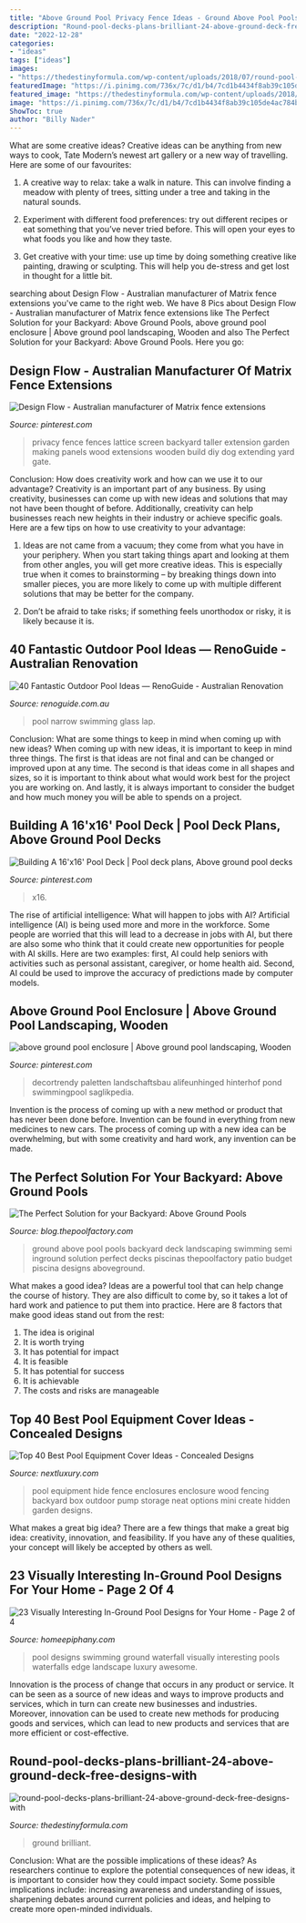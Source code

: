 ```yaml
---
title: "Above Ground Pool Privacy Fence Ideas - Ground Above Pool Pools Backyard Deck Landscaping Swimming Semi Inground Solution Perfect Decks Piscinas Thepoolfactory Patio Budget Piscina Designs Aboveground"
description: "Round-pool-decks-plans-brilliant-24-above-ground-deck-free-designs-with"
date: "2022-12-28"
categories:
- "ideas"
tags: ["ideas"]
images:
- "https://thedestinyformula.com/wp-content/uploads/2018/07/round-pool-decks-plans-brilliant-24-above-ground-deck-free-designs-with-18-630x380.jpg"
featuredImage: "https://i.pinimg.com/736x/7c/d1/b4/7cd1b4434f8ab39c105de4ac784bfe4b--backyard-privacy-privacy-fences.jpg"
featured_image: "https://thedestinyformula.com/wp-content/uploads/2018/07/round-pool-decks-plans-brilliant-24-above-ground-deck-free-designs-with-18-630x380.jpg"
image: "https://i.pinimg.com/736x/7c/d1/b4/7cd1b4434f8ab39c105de4ac784bfe4b--backyard-privacy-privacy-fences.jpg"
ShowToc: true
author: "Billy Nader"
---
```



What are some creative ideas?
Creative ideas can be anything from new ways to cook, Tate Modern’s newest art gallery or a new way of travelling. Here are some of our favourites:
1. A creative way to relax: take a walk in nature. This can involve finding a meadow with plenty of trees, sitting under a tree and taking in the natural sounds.

2. Experiment with different food preferences: try out different recipes or eat something that you’ve never tried before. This will open your eyes to what foods you like and how they taste.

3. Get creative with your time: use up time by doing something creative like painting, drawing or sculpting. This will help you de-stress and get lost in thought for a little bit.

	

		
searching about Design Flow - Australian manufacturer of Matrix fence extensions you've came to the right web. We have 8 Pics about Design Flow - Australian manufacturer of Matrix fence extensions like The Perfect Solution for your Backyard: Above Ground Pools, above ground pool enclosure | Above ground pool landscaping, Wooden and also The Perfect Solution for your Backyard: Above Ground Pools. Here you go:
		
    
## Design Flow - Australian Manufacturer Of Matrix Fence Extensions

<img loading=lazy src="https://i.pinimg.com/736x/7c/d1/b4/7cd1b4434f8ab39c105de4ac784bfe4b--backyard-privacy-privacy-fences.jpg" onerror="this.onerror=null;this.src='https://tse2.mm.bing.net/th?id=OIP.DuPGzfr5WLY6bMktv_qoEgHaFj&amp;pid=15.1';" alt="Design Flow - Australian manufacturer of Matrix fence extensions">

_Source: pinterest.com_

>privacy fence fences lattice screen backyard taller extension garden making panels wood extensions wooden build diy dog extending yard gate. 

	

Conclusion: How does creativity work and how can we use it to our advantage?
Creativity is an important part of any business. By using creativity, businesses can come up with new ideas and solutions that may not have been thought of before. Additionally, creativity can help businesses reach new heights in their industry or achieve specific goals. Here are a few tips on how to use creativity to your advantage: 
1. Ideas are not came from a vacuum; they come from what you have in your periphery. When you start taking things apart and looking at them from other angles, you will get more creative ideas. This is especially true when it comes to brainstorming – by breaking things down into smaller pieces, you are more likely to come up with multiple different solutions that may be better for the company. 

2. Don’t be afraid to take risks; if something feels unorthodox or risky, it is likely because it is.

    
## 40 Fantastic Outdoor Pool Ideas — RenoGuide - Australian Renovation

<img loading=lazy src="https://static1.squarespace.com/static/55bebb51e4b036c52ebe8c45/t/561b5107e4b01fb24a294623/1444630795956/Narrow+Swimming+Pool" onerror="this.onerror=null;this.src='https://tse1.mm.bing.net/th?id=OIP.75efSQ4GqoaxmuJQKnWk5wHaLJ&amp;pid=15.1';" alt="40 Fantastic Outdoor Pool Ideas — RenoGuide - Australian Renovation">

_Source: renoguide.com.au_

>pool narrow swimming glass lap. 

	

Conclusion: What are some things to keep in mind when coming up with new ideas?
When coming up with new ideas, it is important to keep in mind three things. The first is that ideas are not final and can be changed or improved upon at any time. The second is that ideas come in all shapes and sizes, so it is important to think about what would work best for the project you are working on. And lastly, it is always important to consider the budget and how much money you will be able to spends on a project.

    
## Building A 16&#039;x16&#039; Pool Deck | Pool Deck Plans, Above Ground Pool Decks

<img loading=lazy src="https://i.pinimg.com/736x/00/15/f4/0015f44214b1f033d8af36a87d282cdb.jpg" onerror="this.onerror=null;this.src='https://tse4.mm.bing.net/th?id=OIP.BZUSZEgvau8nd0tnfsgQhAHaEK&amp;pid=15.1';" alt="Building A 16&#039;x16&#039; Pool Deck | Pool deck plans, Above ground pool decks">

_Source: pinterest.com_

>x16. 

	

The rise of artificial intelligence: What will happen to jobs with AI?
Artificial intelligence (AI) is being used more and more in the workforce. Some people are worried that this will lead to a decrease in jobs with AI, but there are also some who think that it could create new opportunities for people with AI skills. Here are two examples: first, AI could help seniors with activities such as personal assistant, caregiver, or home health aid. Second, AI could be used to improve the accuracy of predictions made by computer models.

    
## Above Ground Pool Enclosure | Above Ground Pool Landscaping, Wooden

<img loading=lazy src="https://i.pinimg.com/736x/cc/84/33/cc843398da85de876f09aa6e32aeaf14.jpg" onerror="this.onerror=null;this.src='https://tse2.mm.bing.net/th?id=OIP.3ltEz6pHvzsHnU5t6np9bwHaKE&amp;pid=15.1';" alt="above ground pool enclosure | Above ground pool landscaping, Wooden">

_Source: pinterest.com_

>decortrendy paletten landschaftsbau alifeunhinged hinterhof pond swimmingpool saglikpedia. 

	

Invention is the process of coming up with a new method or product that has never been done before. Invention can be found in everything from new medicines to new cars. The process of coming up with a new idea can be overwhelming, but with some creativity and hard work, any invention can be made.

    
## The Perfect Solution For Your Backyard: Above Ground Pools

<img loading=lazy src="https://blog-media.thepoolfactory.com/blog/wp-content/uploads/2013/04/the-perfect-solution-for-your-backyard-is-an-above-ground-pool.jpg" onerror="this.onerror=null;this.src='https://tse3.mm.bing.net/th?id=OIP.RlI8YeRvoZ_TcvyC1fsDmAHaEu&amp;pid=15.1';" alt="The Perfect Solution for your Backyard: Above Ground Pools">

_Source: blog.thepoolfactory.com_

>ground above pool pools backyard deck landscaping swimming semi inground solution perfect decks piscinas thepoolfactory patio budget piscina designs aboveground. 

	

What makes a good idea?
Ideas are a powerful tool that can help change the course of history. They are also difficult to come by, so it takes a lot of hard work and patience to put them into practice. Here are 8 factors that make good ideas stand out from the rest: 
1. The idea is original 
2. It is worth trying 
3. It has potential for impact 
4. It is feasible 
5. It has potential for success 
6. It is achievable 
7. The costs and risks are manageable 

    
## Top 40 Best Pool Equipment Cover Ideas - Concealed Designs

<img loading=lazy src="http://nextluxury.com/wp-content/uploads/wood-fence-pool-equipment-enclosure-ideas.jpg" onerror="this.onerror=null;this.src='https://tse1.mm.bing.net/th?id=OIP.GDDlQGTTk9KxfkLCUc8ehAHaES&amp;pid=15.1';" alt="Top 40 Best Pool Equipment Cover Ideas - Concealed Designs">

_Source: nextluxury.com_

>pool equipment hide fence enclosures enclosure wood fencing backyard box outdoor pump storage neat options mini create hidden garden designs. 

	

What makes a great big idea?
There are a few things that make a great big idea: creativity, innovation, and feasibility. If you have any of these qualities, your concept will likely be accepted by others as well.

    
## 23 Visually Interesting In-Ground Pool Designs For Your Home - Page 2 Of 4

<img loading=lazy src="https://homeepiphany.com/wp-content/uploads/2015/06/23-Visually-Interesting-In-Ground-Pool-Designs-10.jpg" onerror="this.onerror=null;this.src='https://tse1.mm.bing.net/th?id=OIP.lH97tIq2W5M7o6FHfP7WsgHaE7&amp;pid=15.1';" alt="23 Visually Interesting In-Ground Pool Designs for Your Home - Page 2 of 4">

_Source: homeepiphany.com_

>pool designs swimming ground waterfall visually interesting pools waterfalls edge landscape luxury awesome. 

	

Innovation is the process of change that occurs in any product or service. It can be seen as a source of new ideas and ways to improve products and services, which in turn can create new businesses and industries. Moreover, innovation can be used to create new methods for producing goods and services, which can lead to new products and services that are more efficient or cost-effective.

    
## Round-pool-decks-plans-brilliant-24-above-ground-deck-free-designs-with

<img loading=lazy src="https://thedestinyformula.com/wp-content/uploads/2018/07/round-pool-decks-plans-brilliant-24-above-ground-deck-free-designs-with-18-630x380.jpg" onerror="this.onerror=null;this.src='https://tse2.mm.bing.net/th?id=OIP.7RAA6aeC5jsoRJ5HHSrUEgHaEd&amp;pid=15.1';" alt="round-pool-decks-plans-brilliant-24-above-ground-deck-free-designs-with">

_Source: thedestinyformula.com_

>ground brilliant. 

	

Conclusion: What are the possible implications of these ideas?
As researchers continue to explore the potential consequences of new ideas, it is important to consider how they could impact society. Some possible implications include: increasing awareness and understanding of issues, sharpening debates around current policies and ideas, and helping to create more open-minded individuals.

